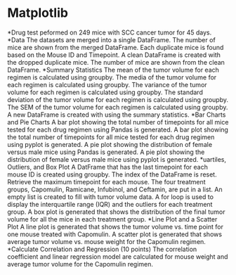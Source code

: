 # Matplotlib
*Drug test peformed on 249 mice with SCC cancer tumor for 45 days.
*Data 
      The datasets are merged into a single DataFrame. 
      The number of mice are shown from the merged DataFrame.
      Each duplicate mice is found based on the Mouse ID and Timepoint.
      A clean DataFrame is created with the dropped duplicate mice. 
      The number of mice are shown from the clean DataFrame.
*Summary Statistics 
      The mean of the tumor volume for each regimen is calculated using groupby. 
      The media of the tumor volume for each regimen is calculated using groupby. 
      The variance of the tumor volume for each regimen is calculated using groupby. 
      The standard deviation of the tumor volume for each regimen is calculated using groupby.
      The SEM of the tumor volume for each regimen is calculated using groupby. 
      A new DataFrame is created with using the summary statistics. 
*Bar Charts and Pie Charts
      A bar plot showing the total number of timepoints for all mice tested for each drug regimen using Pandas is generated. 
      A bar plot showing the total number of timepoints for all mice tested for each drug regimen using pyplot is generated. 
      A pie plot showing the distribution of female versus male mice using Pandas is generated. 
      A pie plot showing the distribution of female versus male mice using pyplot is generated. 
*uartiles, Outliers, and Box Plot 
      A DatFrame that has the last timepoint for each mouse ID is created using groupby. 
      The index of the DataFrame is reset.
      Retrieve the maximum timepoint for each mouse. 
      The four treatment groups, Capomulin, Ramicane, Infubinol, and Ceftamin, are put in a list. 
      An empty list is created to fill with tumor volume data.
      A for loop is used to display the interquartile range (IQR) and the outliers for each treatment group.
      A box plot is generated that shows the distribution of the final tumor volume for all the mice in each treatment group. 
*Line Plot and a Scatter Plot 
      A line plot is generated that shows the tumor volume vs. time point for one mouse treated with Capomulin. 
      A scatter plot is generated that shows average tumor volume vs. mouse weight for the Capomulin regimen.
*Calculate Correlation and Regression (10 points)
      The correlation coefficient and linear regression model are calculated for mouse weight and average tumor volume for the Capomulin regimen.

